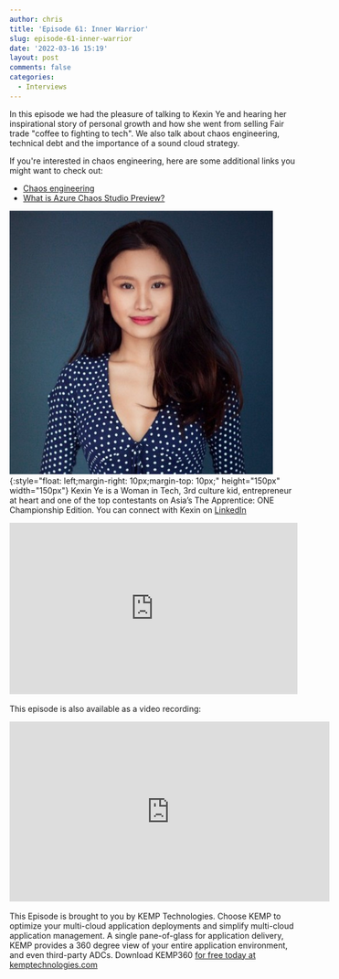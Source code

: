 ```yaml
---
author: chris
title: 'Episode 61: Inner Warrior'
slug: episode-61-inner-warrior
date: '2022-03-16 15:19'
layout: post
comments: false
categories:
  - Interviews
---
```


In this episode we had the pleasure of talking to Kexin Ye and hearing her inspirational story of personal growth and how she went from selling Fair trade "coffee to fighting to tech". We also talk about chaos engineering, technical debt and the importance of a sound cloud strategy.

If you're interested in chaos engineering, here are some additional links you might want to check out:
*   [Chaos engineering](https://docs.microsoft.com/en-us/azure/architecture/framework/resiliency/chaos-engineering)
*   [What is Azure Chaos Studio Preview?](https://docs.microsoft.com/en-us/azure/chaos-studio/chaos-studio-overview)

![Kexin](/images/uploads/2022/03/kexin.jpeg){:style="float: left;margin-right: 10px;margin-top: 10px;" height="150px" width="150px"} Kexin Ye is a Woman in Tech, 3rd culture kid, entrepreneur at heart and one of the top contestants on Asia’s The Apprentice: ONE Championship Edition. You can connect with Kexin on [LinkedIn](https://www.linkedin.com/in/kexin-ye)

<p><iframe width="100%" height="300" scrolling="no" frameborder="no" allow="autoplay" src="https://w.soundcloud.com/player/?url=https%3A//api.soundcloud.com/tracks/1233574582&color=%23ff5500&auto_play=false&hide_related=false&show_comments=true&show_user=true&show_reposts=false&show_teaser=true&visual=true"></iframe></p>

This episode is also available as a video recording:

<p><iframe width="560" height="315" src="https://www.youtube.com/embed/VM1Vs5DgkO8" title="YouTube video player" frameborder="0" allow="accelerometer; autoplay; clipboard-write; encrypted-media; gyroscope; picture-in-picture" allowfullscreen></iframe></p>

This Episode is brought to you by KEMP Technologies. Choose KEMP to optimize your multi-cloud application deployments and simplify multi-cloud application management. A single pane-of-glass for application delivery, KEMP provides a 360 degree view of your entire application environment, and even third-party ADCs. Download KEMP360 [for free today at kemptechnologies.com](https://kempte.ch/2MYXjew)
